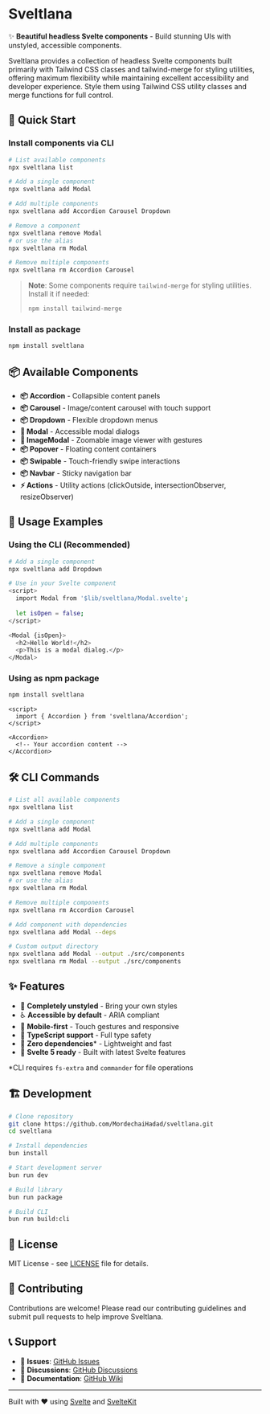 # Sveltlana

✨ **Beautiful headless Svelte components** - Build stunning UIs with unstyled, accessible components.

Sveltlana provides a collection of headless Svelte components built primarily with Tailwind CSS classes and tailwind-merge for styling utilities, offering maximum flexibility while maintaining excellent accessibility and developer experience. Style them using Tailwind CSS utility classes and merge functions for full control.

## 🚀 Quick Start

### Install components via CLI

```bash
# List available components
npx sveltlana list

# Add a single component
npx sveltlana add Modal

# Add multiple components
npx sveltlana add Accordion Carousel Dropdown

# Remove a component
npx sveltlana remove Modal
# or use the alias
npx sveltlana rm Modal

# Remove multiple components  
npx sveltlana rm Accordion Carousel
```

> **Note**: Some components require `tailwind-merge` for styling utilities. Install it if needed:
> ```bash
> npm install tailwind-merge
> ```

### Install as package

```bash
npm install sveltlana
```

## 📦 Available Components

- **📦 Accordion** - Collapsible content panels
- **📦 Carousel** - Image/content carousel with touch support
- **📦 Dropdown** - Flexible dropdown menus
- **🧩 Modal** - Accessible modal dialogs
- **🧩 ImageModal** - Zoomable image viewer with gestures
- **📦 Popover** - Floating content containers
- **📦 Swipable** - Touch-friendly swipe interactions
- **📦 Navbar** - Sticky navigation bar
- **⚡ Actions** - Utility actions (clickOutside, intersectionObserver, resizeObserver)

## 🎯 Usage Examples

### Using the CLI (Recommended)

```bash
# Add a single component
npx sveltlana add Dropdown 

# Use in your Svelte component
<script>
  import Modal from '$lib/sveltlana/Modal.svelte';
  
  let isOpen = false;
</script>

<Modal {isOpen}>
  <h2>Hello World!</h2>
  <p>This is a modal dialog.</p>
</Modal>
```

### Using as npm package

```bash
npm install sveltlana
```

```svelte
<script>
  import { Accordion } from 'sveltlana/Accordion';
</script>

<Accordion>
  <!-- Your accordion content -->
</Accordion>
```

## 🛠️ CLI Commands

```bash
# List all available components
npx sveltlana list

# Add a single component
npx sveltlana add Modal

# Add multiple components  
npx sveltlana add Accordion Carousel Dropdown

# Remove a single component
npx sveltlana remove Modal
# or use the alias
npx sveltlana rm Modal

# Remove multiple components
npx sveltlana rm Accordion Carousel

# Add component with dependencies
npx sveltlana add Modal --deps

# Custom output directory
npx sveltlana add Modal --output ./src/components
npx sveltlana rm Modal --output ./src/components
```

## ✨ Features

- 🎨 **Completely unstyled** - Bring your own styles
- ♿ **Accessible by default** - ARIA compliant
- 📱 **Mobile-first** - Touch gestures and responsive
- 🔧 **TypeScript support** - Full type safety
- 🚀 **Zero dependencies*** - Lightweight and fast
- 🎯 **Svelte 5 ready** - Built with latest Svelte features

*CLI requires `fs-extra` and `commander` for file operations

## 🏗️ Development

```bash
# Clone repository
git clone https://github.com/MordechaiHadad/sveltlana.git
cd sveltlana

# Install dependencies
bun install

# Start development server
bun run dev

# Build library
bun run package

# Build CLI
bun run build:cli
```

## 📄 License

MIT License - see [LICENSE](LICENSE) file for details.

## 🤝 Contributing

Contributions are welcome! Please read our contributing guidelines and submit pull requests to help improve Sveltlana.

## 📞 Support

- 🐛 **Issues**: [GitHub Issues](https://github.com/MordechaiHadad/sveltlana/issues)
- 💬 **Discussions**: [GitHub Discussions](https://github.com/MordechaiHadad/sveltlana/discussions)
- 📖 **Documentation**: [GitHub Wiki](https://github.com/MordechaiHadad/sveltlana/wiki)

---

Built with ❤️ using [Svelte](https://svelte.dev) and [SvelteKit](https://kit.svelte.dev)

